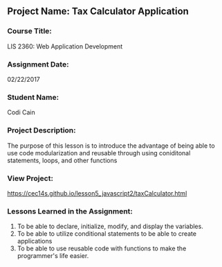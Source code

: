 ## Project Name:  Tax Calculator Application

### Course Title:
LIS 2360:  Web Application Development

### Assignment Date:  
02/22/2017

### Student Name:  
Codi Cain

### Project Description:
   The purpose of this lesson is to introduce the advantage of being able to use code modularization and reusable through using coniditonal statements, loops, and other functions

### View Project:
https://cec14s.github.io/lesson5_javascript2/taxCalculator.html

### Lessons Learned in the Assignment:
1. To be able to declare, initialize, modify, and display the variables.
2. To be able to utilize conditional statements to be able to create applications 
3. To be able to use reusable code with functions to make the programmer's life easier.

